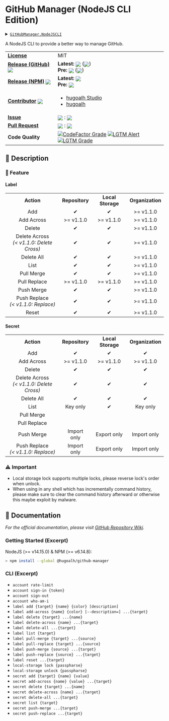 # GitHub Manager (NodeJS CLI Edition)

<details>
  <summary><a href="https://github.com/hugoalh-studio/github-manager-nodejscli"><code>GitHubManager.NodeJSCLI</code></a></summary>
  <img align="center" alt="GitHub Language Count" src="https://img.shields.io/github/languages/count/hugoalh-studio/github-manager-nodejscli?logo=github&logoColor=ffffff&style=flat-square" />
  <img align="center" alt="GitHub Top Langauge" src="https://img.shields.io/github/languages/top/hugoalh-studio/github-manager-nodejscli?logo=github&logoColor=ffffff&style=flat-square" />
  <img align="center" alt="GitHub Repo Size" src="https://img.shields.io/github/repo-size/hugoalh-studio/github-manager-nodejscli?logo=github&logoColor=ffffff&style=flat-square" />
  <img align="center" alt="GitHub Code Size" src="https://img.shields.io/github/languages/code-size/hugoalh-studio/github-manager-nodejscli?logo=github&logoColor=ffffff&style=flat-square" />
  <img align="center" alt="GitHub Watcher" src="https://img.shields.io/github/watchers/hugoalh-studio/github-manager-nodejscli?logo=github&logoColor=ffffff&style=flat-square" />
  <img align="center" alt="GitHub Star" src="https://img.shields.io/github/stars/hugoalh-studio/github-manager-nodejscli?logo=github&logoColor=ffffff&style=flat-square" />
  <img align="center" alt="GitHub Fork" src="https://img.shields.io/github/forks/hugoalh-studio/github-manager-nodejscli?logo=github&logoColor=ffffff&style=flat-square" />
</details>

A NodeJS CLI to provide a better way to manage GitHub.

<table>
  <tr>
    <td><a href="./LICENSE.md"><b>License</b></a></td>
    <td>MIT</td>
  </tr>
  <tr>
    <td><a href="https://github.com/hugoalh-studio/github-manager-nodejscli/releases"><b>Release (GitHub)</b></a> <img align="center" src="https://img.shields.io/github/downloads/hugoalh-studio/github-manager-nodejscli/total?label=%20&style=flat-square" /></td>
    <td>
      <b>Latest:</b> <img align="center" src="https://img.shields.io/github/release/hugoalh-studio/github-manager-nodejscli?sort=semver&label=%20&style=flat-square" /> (<img align="center" src="https://img.shields.io/github/release-date/hugoalh-studio/github-manager-nodejscli?label=%20&style=flat-square" />)<br />
      <b>Pre:</b> <img align="center" src="https://img.shields.io/github/release/hugoalh-studio/github-manager-nodejscli?include_prereleases&sort=semver&label=%20&style=flat-square" /> (<img align="center" src="https://img.shields.io/github/release-date-pre/hugoalh-studio/github-manager-nodejscli?label=%20&style=flat-square" />)
    </td>
  </tr>
  <tr>
    <td><a href="https://www.npmjs.com/package/@hugoalh/github-manager"><b>Release (NPM)</b></a> <img align="center" src="https://img.shields.io/npm/dt/@hugoalh/github-manager?label=%20&style=flat-square" /></td>
    <td>
      <b>Latest:</b> <img align="center" src="https://img.shields.io/npm/v/@hugoalh/github-manager/latest?label=%20&style=flat-square" /><br />
      <b>Pre:</b> <img align="center" src="https://img.shields.io/npm/v/@hugoalh/github-manager/pre?label=%20&style=flat-square" />
    </td>
  </tr>
  <tr>
    <td><a href="https://github.com/hugoalh-studio/github-manager-nodejscli/graphs/contributors"><b>Contributor</b></a> <img align="center" src="https://img.shields.io/github/contributors/hugoalh-studio/github-manager-nodejscli?label=%20&style=flat-square" /></td>
    <td><ul>
        <li><a href="https://github.com/hugoalh-studio">hugoalh Studio</a></li>
        <li><a href="https://github.com/hugoalh">hugoalh</a></li>
    </ul></td>
  </tr>
  <tr>
    <td><a href="https://github.com/hugoalh-studio/github-manager-nodejscli/issues?q=is%3Aissue"><b>Issue</b></a></td>
    <td><img align="center" src="https://img.shields.io/github/issues-raw/hugoalh-studio/github-manager-nodejscli?label=%20&style=flat-square" /> : <img align="center" src="https://img.shields.io/github/issues-closed-raw/hugoalh-studio/github-manager-nodejscli?label=%20&style=flat-square" /></td>
  </tr>
  <tr>
    <td><a href="https://github.com/hugoalh-studio/github-manager-nodejscli/pulls?q=is%3Apr"><b>Pull Request</b></a></td>
    <td><img align="center" src="https://img.shields.io/github/issues-pr-raw/hugoalh-studio/github-manager-nodejscli?label=%20&style=flat-square" /> : <img align="center" src="https://img.shields.io/github/issues-pr-closed-raw/hugoalh-studio/github-manager-nodejscli?label=%20&style=flat-square" /></td>
  </tr>
  <tr>
    <td><b>Code Quality</b></td>
    <td>
      <a href="https://www.codefactor.io/repository/github/hugoalh-studio/github-manager-nodejscli"><img align="center" alt="CodeFactor Grade" src="https://img.shields.io/codefactor/grade/github/hugoalh-studio/github-manager-nodejscli?logo=codefactor&logoColor=ffffff&style=flat-square" /></a>
      <a href="https://lgtm.com/projects/g/hugoalh-studio/github-manager-nodejscli/alerts"><img align="center" alt="LGTM Alert" src="https://img.shields.io/lgtm/alerts/g/hugoalh-studio/github-manager-nodejscli?label=%20&logo=lgtm&logoColor=ffffff&style=flat-square" /></a>
      <a href="https://lgtm.com/projects/g/hugoalh-studio/github-manager-nodejscli/context:javascript"><img align="center" alt="LGTM Grade" src="https://img.shields.io/lgtm/grade/javascript/g/hugoalh-studio/github-manager-nodejscli?logo=lgtm&logoColor=ffffff&style=flat-square" /></a>
    </td>
  </tr>
</table>

## 📜 Description

### 🌟 Feature

#### Label

<table>
  <tr>
    <td align="center"><b>Action</b></td>
    <td align="center"><b>Repository</b></td>
    <td align="center"><b>Local Storage</b></td>
    <td align="center"><b>Organization</b></td>
  </tr>
  <tr>
    <td align="center">Add</td>
    <td align="center">✔</td>
    <td align="center">✔</td>
    <td align="center">&gt;= v1.1.0</td>
  </tr>
  <tr>
    <td align="center">Add Across</td>
    <td align="center">&gt;= v1.1.0</td>
    <td align="center">&gt;= v1.1.0</td>
    <td align="center">&gt;= v1.1.0</td>
  </tr>
  <tr>
    <td align="center">Delete</td>
    <td align="center">✔</td>
    <td align="center">✔</td>
    <td align="center">&gt;= v1.1.0</td>
  </tr>
  <tr>
    <td align="center">Delete Across<br /><i>(&lt; v1.1.0: Delete Cross)</i></td>
    <td align="center">✔</td>
    <td align="center">✔</td>
    <td align="center">&gt;= v1.1.0</td>
  </tr>
  <tr>
    <td align="center">Delete All</td>
    <td align="center">✔</td>
    <td align="center">✔</td>
    <td align="center">&gt;= v1.1.0</td>
  </tr>
  <tr>
    <td align="center">List</td>
    <td align="center">✔</td>
    <td align="center">✔</td>
    <td align="center">&gt;= v1.1.0</td>
  </tr>
  <tr>
    <td align="center">Pull Merge</td>
    <td align="center">✔</td>
    <td align="center">✔</td>
    <td align="center">&gt;= v1.1.0</td>
  </tr>
  <tr>
    <td align="center">Pull Replace</td>
    <td align="center">&gt;= v1.1.0</td>
    <td align="center">&gt;= v1.1.0</td>
    <td align="center">&gt;= v1.1.0</td>
  </tr>
  <tr>
    <td align="center">Push Merge</td>
    <td align="center">✔</td>
    <td align="center">✔</td>
    <td align="center">&gt;= v1.1.0</td>
  </tr>
  <tr>
    <td align="center">Push Replace<br /><i>(&lt; v1.1.0: Replace)</i></td>
    <td align="center">✔</td>
    <td align="center">✔</td>
    <td align="center">&gt;= v1.1.0</td>
  </tr>
  <tr>
    <td align="center">Reset</td>
    <td align="center">✔</td>
    <td align="center">✔</td>
    <td align="center">&gt;= v1.1.0</td>
  </tr>
</table>

#### Secret

<table>
  <tr>
    <td align="center"><b>Action</b></td>
    <td align="center"><b>Repository</b></td>
    <td align="center"><b>Local Storage</b></td>
    <td align="center"><b>Organization</b></td>
  </tr>
  <tr>
    <td align="center">Add</td>
    <td align="center">✔</td>
    <td align="center">✔</td>
    <td align="center">✔</td>
  </tr>
  <tr>
    <td align="center">Add Across</td>
    <td align="center">&gt;= v1.1.0</td>
    <td align="center">&gt;= v1.1.0</td>
    <td align="center">&gt;= v1.1.0</td>
  </tr>
  <tr>
    <td align="center">Delete</td>
    <td align="center">✔</td>
    <td align="center">✔</td>
    <td align="center">✔</td>
  </tr>
  <tr>
    <td align="center">Delete Across<br /><i>(&lt; v1.1.0: Delete Cross)</i></td>
    <td align="center">✔</td>
    <td align="center">✔</td>
    <td align="center">✔</td>
  </tr>
  <tr>
    <td align="center">Delete All</td>
    <td align="center">✔</td>
    <td align="center">✔</td>
    <td align="center">✔</td>
  </tr>
  <tr>
    <td align="center">List</td>
    <td align="center">Key only</td>
    <td align="center">✔</td>
    <td align="center">Key only</td>
  </tr>
  <tr>
    <td align="center">Pull Merge</td>
    <td align="center"></td>
    <td align="center"></td>
    <td align="center"></td>
  </tr>
  <tr>
    <td align="center">Pull Replace</td>
    <td align="center"></td>
    <td align="center"></td>
    <td align="center"></td>
  </tr>
  <tr>
    <td align="center">Push Merge</td>
    <td align="center">Import only</td>
    <td align="center">Export only</td>
    <td align="center">Import only</td>
  </tr>
  <tr>
    <td align="center">Push Replace<br /><i>(&lt; v1.1.0: Replace)</i></td>
    <td align="center">Import only</td>
    <td align="center">Export only</td>
    <td align="center">Import only</td>
  </tr>
</table>

### ⚠ Important

- Local storage lock supports multiple locks, please reverse lock's order when unlock.
- When using in any shell which has incrementally command history, please make sure to clear the command history afterward or otherwise this maybe exploit by malware.

## 📄 Documentation

*For the official documentation, please visit [GitHub Repository Wiki](https://github.com/hugoalh-studio/github-manager-nodejscli/wiki).*

### Getting Started (Excerpt)

NodeJS (>= v14.15.0) & NPM (>= v6.14.8):

```sh
> npm install --global @hugoalh/github-manager
```

### CLI (Excerpt)

- `account rate-limit`
- `account sign-in {token}`
- `account sign-out`
- `account who-am-i`
- `label add {target} {name} {color} [description]`
- `label add-across {name} {color} [--description=] ...{target}`
- `label delete {target} ...{name}`
- `label delete-across {name} ...{target}`
- `label delete-all ...{target}`
- `label list {target}`
- `label pull-merge {target} ...{source}`
- `label pull-replace {target} ...{source}`
- `label push-merge {source} ...{target}`
- `label push-replace {source} ...{target}`
- `label reset ...{target}`
- `local-storage lock {passpharse}`
- `local-storage unlock {passpharse}`
- `secret add {target} {name} {value}`
- `secret add-across {name} {value} ...{target}`
- `secret delete {target} ...{name}`
- `secret delete-across {name} ...{target}`
- `secret delete-all ...{target}`
- `secret list {target}`
- `secret push-merge ...{target}`
- `secret push-replace ...{target}`
